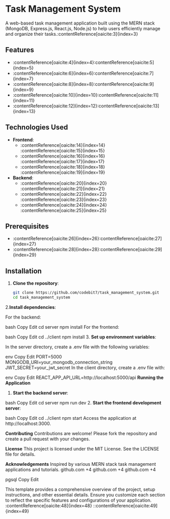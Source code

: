 # Task Management System

A web-based task management application built using the MERN stack (MongoDB, Express.js, React.js, Node.js) to help users efficiently manage and organize their tasks.&#8203;:contentReference[oaicite:3]{index=3}

## Features

- :contentReference[oaicite:4]{index=4}&#8203;:contentReference[oaicite:5]{index=5}
- :contentReference[oaicite:6]{index=6}&#8203;:contentReference[oaicite:7]{index=7}
- :contentReference[oaicite:8]{index=8}&#8203;:contentReference[oaicite:9]{index=9}
- :contentReference[oaicite:10]{index=10}&#8203;:contentReference[oaicite:11]{index=11}
- :contentReference[oaicite:12]{index=12}&#8203;:contentReference[oaicite:13]{index=13}

## Technologies Used

- **Frontend**:
  - :contentReference[oaicite:14]{index=14}&#8203;:contentReference[oaicite:15]{index=15}
  - :contentReference[oaicite:16]{index=16}&#8203;:contentReference[oaicite:17]{index=17}
  - :contentReference[oaicite:18]{index=18}&#8203;:contentReference[oaicite:19]{index=19}
- **Backend**:
  - :contentReference[oaicite:20]{index=20}&#8203;:contentReference[oaicite:21]{index=21}
  - :contentReference[oaicite:22]{index=22}&#8203;:contentReference[oaicite:23]{index=23}
  - :contentReference[oaicite:24]{index=24}&#8203;:contentReference[oaicite:25]{index=25}

## Prerequisites

- :contentReference[oaicite:26]{index=26}&#8203;:contentReference[oaicite:27]{index=27}
- :contentReference[oaicite:28]{index=28}&#8203;:contentReference[oaicite:29]{index=29}

## Installation

1. **Clone the repository**:

   ```bash
   git clone https://github.com/codebit7/task_management_system.git
   cd task_management_system

2.**Install dependencies**:

For the backend:

bash
Copy
Edit
cd server
npm install
For the frontend:

bash
Copy
Edit
cd ../client
npm install
3. **Set up environment variables**:

In the server directory, create a .env file with the following variables:

env
Copy
Edit
PORT=5000
MONGODB_URI=your_mongodb_connection_string
JWT_SECRET=your_jwt_secret
In the client directory, create a .env file with:

env
Copy
Edit
REACT_APP_API_URL=http://localhost:5000/api
**Running the Application**
1. **Start the backend server**:

bash
Copy
Edit
cd server
npm run dev
2. **Start the frontend development server**:

bash
Copy
Edit
cd ../client
npm start
Access the application at http://localhost:3000.​

**Contributing**
Contributions are welcome! Please fork the repository and create a pull request with your changes.​

**License**
This project is licensed under the MIT License. See the LICENSE file for details.​

**Acknowledgements**
Inspired by various MERN stack task management applications and tutorials.​
github.com
+4
github.com
+4
github.com
+4

pgsql
Copy
Edit


This template provides a comprehensive overview of the project, setup instructions, and other essential details. Ensure you customize each section to reflect the specific features and configurations of your application.&#8203;:contentReference[oaicite:48]{index=48}
::contentReference[oaicite:49]{index=49}
